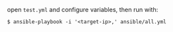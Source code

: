 open `test.yml` and configure variables, then run with:

```
$ ansible-playbook -i '<target-ip>,' ansible/all.yml
```

